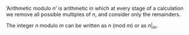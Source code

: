 ’Arithmetic modulo $n$’ is arithmetic in which at every stage of a
calculation we remove all possible multiples of $n$, and consider only
the remainders.

The integer $n$ modulo $m$ can be written as $n\ (\text{mod } m)$ or as
$n|_m$.
